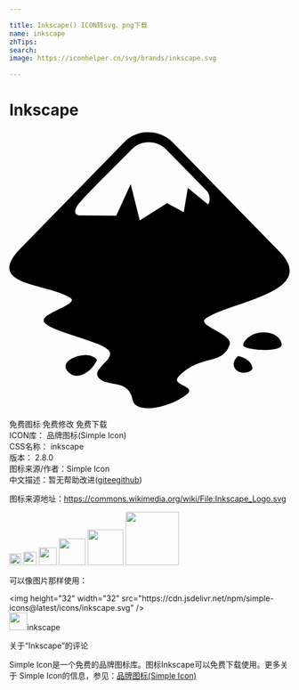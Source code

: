 ```yaml
---

title: Inkscape() ICON转svg、png下载
name: inkscape
zhTips: 
search: 
image: https://iconhelper.cn/svg/brands/inkscape.svg

---
```


# Inkscape  <small style="font-size: 60%;font-weight: 100"></small>

<div id="svg" class="svg-wrap">
<svg role="img" viewBox="0 0 24 24" xmlns="http://www.w3.org/2000/svg"><title>Inkscape icon</title><path d="M11.872.191c-.745-.011-1.464.278-1.993.804l-8.825 9.038c-3.343 3.34 2.164 3.061 4.154 4.325.922.602-2.955 1.371-2.164 2.164.771.793 4.65 1.521 5.422 2.293.771.791-1.564 1.627-.793 2.418.75.793 2.549.043 2.87 1.842.235 1.328 3.3.666 4.672-.471.854-.729-1.479-.729-.708-1.521 1.929-1.949 3.642-.875 4.349-2.676.387-.963-2.913-1.65-2.034-2.271 2.101-1.477 9.812-2.227 6.255-5.782L13.93.995c-.56-.521-1.295-.807-2.058-.804zm.075.859c.529.003 1.06.201 1.444.584l3.492 3.557c.323.321.323.986.129 1.178l-1.734-1.412-.343 2.077-1.435-.772-2.336 1.478-.771-3.105-1.242 2.698-3.107-.022c-.6 0-.514-.621.107-1.242 1.221-1.35 3.6-3.64 4.35-4.433.385-.396.915-.589 1.445-.584l.001-.002zm9.755 16.276c-.74.025-1.496.395-1.689 1.08 0 .449 3.492.707 3.301-.107-.141-.686-.87-1.002-1.611-.975v.002zM6.356 19.271c-1.008.059-2.088.791-1.232 1.512.791.686 1.992-.15 2.377-1.113-.24-.316-.686-.426-1.143-.398h-.002zm13.229.077c-.986.9.17 1.842 1.134 1.221.258-.173-.021-1.005-1.134-1.221z"/></svg>
</div>
<detail full-name='inkscape'></detail>

<div class="detail-page">
<p>
<span><span class="badge-success badge">免费图标</span> <span class="badge-success badge">免费修改</span>  <span class="badge-success badge">免费下载</span> </span>
<br/>
<span>
ICON库：
<span class="badge-secondary badge">品牌图标(Simple Icon)</span> 
</span>
<br/>
<span>
CSS名称：
<span class="badge-secondary badge">inkscape</span> 
</span>

<br/>
<span>
版本：
<span class="badge-secondary badge">2.8.0</span> 
</span>
<br/>
<span>图标来源/作者：<span class="badge-light badge">Simple Icon</span></span> 
<br/>
<span class="zh-detail">中文描述：暂无<span class="help-link"><span>帮助改进</span>(<a href="https://gitee.com/liuwave/icon-helper/edit/master/json/brands/inkscape.json" target="_blank" rel="noopener noreferrer">gitee</a><a href="https://github.com/liuwave/icon-helper/edit/master/json/brands/inkscape.json" target="_blank" rel="noopener noreferrer">github</a></span>)</span><br/>
</p>
</div><div class="description description alert alert-light"><p>图标来源地址：<a href="https://commons.wikimedia.org/wiki/File:Inkscape_Logo.svg" target="_blank" rel="noopener noreferrer">https://commons.wikimedia.org/wiki/File:Inkscape_Logo.svg</a></p></div>
<div class="alert alert-dark">
<img height="21" width="21" src="https://cdn.jsdelivr.net/npm/simple-icons@latest/icons/inkscape.svg" />
<img height="24" width="24" src="https://cdn.jsdelivr.net/npm/simple-icons@latest/icons/inkscape.svg" />
<img height="32" width="32" src="https://cdn.jsdelivr.net/npm/simple-icons@latest/icons/inkscape.svg" />
<img height="48" width="48" src="https://cdn.jsdelivr.net/npm/simple-icons@latest/icons/inkscape.svg" />
<img height="64" width="64" src="https://cdn.jsdelivr.net/npm/simple-icons@latest/icons/inkscape.svg" />
<img height="96" width="96" src="https://cdn.jsdelivr.net/npm/simple-icons@latest/icons/inkscape.svg" />

</div>
<div>
  <p>可以像图片那样使用：    
  </p>
  <div class="alert alert-primary" style="font-size: 14px">
    &lt;img height="32" width="32" src="https://cdn.jsdelivr.net/npm/simple-icons@latest/icons/inkscape.svg" /&gt;
    <copy-btn content='<img height="32" width="32" src="https://cdn.jsdelivr.net/npm/simple-icons@latest/icons/inkscape.svg" />'></copy-btn>
  </div>
  <div class="alert alert-secondary">
    <img height="32" width="32" src="https://cdn.jsdelivr.net/npm/simple-icons@latest/icons/inkscape.svg" />inkscape
    <copy-btn content="inkscape" btn-title="复制图标名称"></copy-btn>
  </div>
</div>

<Vssue title="关于“Inkscape”的评论" >关于“Inkscape”的评论</Vssue>


<div><p>Simple Icon是一个免费的品牌图标库。图标Inkscape可以免费下载使用。更多关于  Simple Icon的信息，参见：<a target="_blank" href="https://iconhelper.cn/brands.html">品牌图标(Simple Icon)</a>
</p></div>
